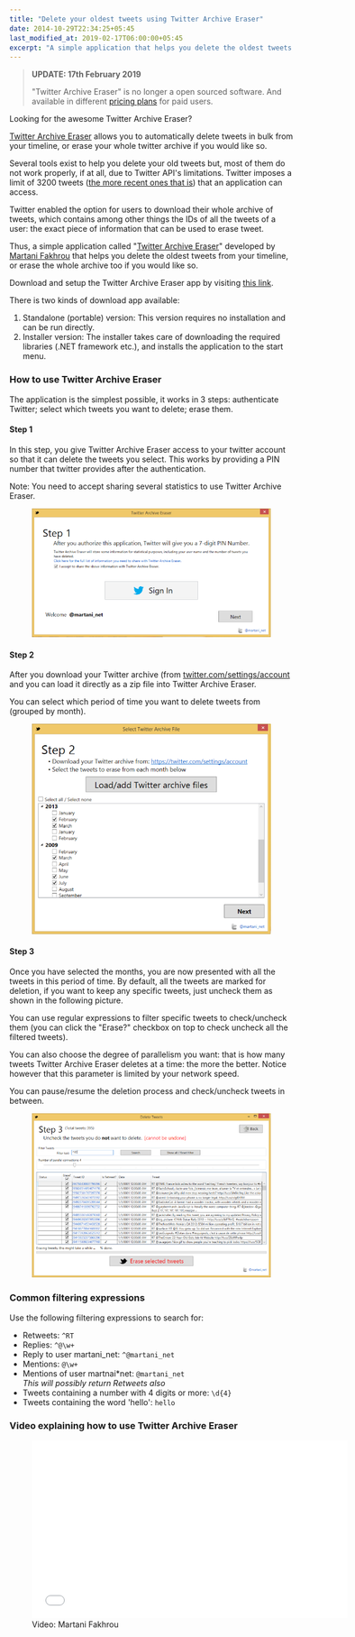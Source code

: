 ```yaml
---
title: "Delete your oldest tweets using Twitter Archive Eraser"
date: 2014-10-29T22:34:25+05:45
last_modified_at: 2019-02-17T06:00:00+05:45
excerpt: "A simple application that helps you delete the oldest tweets from your timeline, or erase the whole archive too if you would like so."
---
```


> **UPDATE: 17th February 2019**
>
> "Twitter Archive Eraser" is no longer a open sourced software. And available in different <a href="https://martani.github.io/Twitter-Archive-Eraser/" rel="nofollow">pricing plans</a> for paid users.

Looking for the awesome Twitter Archive Eraser?

<a href="http://martani.github.io/Twitter-Archive-Eraser" rel="nofollow">Twitter Archive Eraser</a> allows you to automatically delete tweets in bulk from your timeline, or erase your whole twitter archive if you would like so.

Several tools exist to help you delete your old tweets but, most of them do not work properly, if at all, due to Twitter API's limitations. Twitter imposes a limit of 3200 tweets (<a href="http://dev.twitter.com/basics/things-every-developer-should-know#there-are-pagination-limits" rel="nofollow">the more recent ones that is</a>) that an application can access.

Twitter enabled the option for users to download their whole archive of tweets, which contains among other things the IDs of all the tweets of a user: the exact piece of information that can be used to erase tweet.

Thus, a simple application called "<a href="http://martani.github.io/Twitter-Archive-Eraser" rel="nofollow">Twitter Archive Eraser</a>" developed by <a href="http://twitter.com/martani_net" rel="nofollow">Martani Fakhrou</a> that helps you delete the oldest tweets from your timeline, or erase the whole archive too if you would like so.

Download and setup the Twitter Archive Eraser app by visiting <a href="http://martani.github.io/Twitter-Archive-Eraser" rel="nofollow">this link</a>.

There is two kinds of download app available:

1. Standalone (portable) version: This version requires no installation and can be run directly.
2. Installer version: The installer takes care of downloading the required libraries (.NET framework etc.), and installs the application to the start menu.

### How to use Twitter Archive Eraser

The application is the simplest possible, it works in 3 steps: authenticate Twitter; select which tweets you want to delete; erase them.

#### Step 1

In this step, you give Twitter Archive Eraser access to your twitter account so that it can delete the tweets you select. This works by providing a PIN number that twitter provides after the authentication.

Note: You need to accept sharing several statistics to use Twitter Archive Eraser.

<figure>
  <a href="/uploads/20141029-twitter-archive-eraser-screenshot-step1.png">
    <img src="/uploads/20141029-twitter-archive-eraser-screenshot-step1.png" alt="Step 1" />
  </a>
</figure>

#### Step 2

After you download your Twitter archive (from <a href="http://twitter.com/settings/account" rel="nofollow">twitter.com/settings/account</a> and you can load it directly as a zip file into Twitter Archive Eraser.

You can select which period of time you want to delete tweets from (grouped by month).

<figure>
  <a href="/uploads/20141029-twitter-archive-eraser-screenshot-step2.png">
    <img src="/uploads/20141029-twitter-archive-eraser-screenshot-step2.png" alt="Step 2" />
  </a>
</figure>

#### Step 3

Once you have selected the months, you are now presented with all the tweets in this period of time. By default, all the tweets are marked for deletion, if you want to keep any specific tweets, just uncheck them as shown in the following picture.

You can use regular expressions to filter specific tweets to check/uncheck them (you can click the "Erase?" checkbox on top to check uncheck all the filtered tweets).

You can also choose the degree of parallelism you want: that is how many tweets Twitter Archive Eraser deletes at a time: the more the better. Notice however that this parameter is limited by your network speed.

You can pause/resume the deletion process and check/uncheck tweets in between.

<figure>
  <a href="/uploads/20141029-twitter-archive-eraser-screenshot-step3.png">
    <img src="/uploads/20141029-twitter-archive-eraser-screenshot-step3.png" alt="Step 3" />
  </a>
</figure>

### Common filtering expressions

Use the following filtering expressions to search for:

- Retweets: `^RT`
- Replies: `^@\w+`
- Reply to user martani_net: `^@martani_net`
- Mentions: `@\w+`
- Mentions of user martnai\*net: `@martani_net` <br />
  _This will possibly return Retweets also_
- Tweets containing a number with 4 digits or more: `\d{4}`
- Tweets containing the word 'hello': `hello`

### Video explaining how to use Twitter Archive Eraser

<figure>
  <iframe width="560" height="315" src="//www.youtube.com/embed/a01T_WPkQuU?rel=0&amp;theme=light" frameborder="0" allowfullscreen></iframe>
  <figcaption>Video: Martani Fakhrou</figcaption>
</figure>
